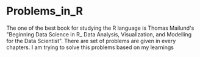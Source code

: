 # Problems_in_R
The one of the best book for studying the R language is Thomas Mailund's "Beginning Data Science in R_ Data Analysis, Visualization, and Modelling for the Data Scientist". There are set of problems are given in every chapters. I am trying to solve this problems based on my learnings

